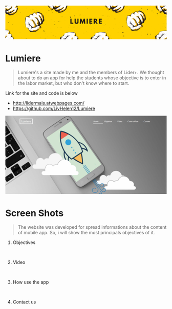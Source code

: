 ![Lumiere](https://github.com/LivHelen12/Lumiere/blob/master/img/Lumiere.png)

# Lumiere
> Lumiere's a site made by me and the members of Lider+. We thought about to do an app for help the students whose objective is to enter in the labor market, but who don't know where to start.

Link for the site and code is below
- http://lidermais.atwebpages.com/
- https://github.com/LivHelen12/Lumiere


![Imagem Home](https://github.com/LivHelen12/Lumiere/blob/master/img/home.png)

# Screen Shots 
> The website was developed for spread informations about the content of mobile app. So, i will show the most principals objectives of it.

1. Objectives

![]()

2. Video

![]()

3. How use the app

![]()

4. Contact us

![]()
